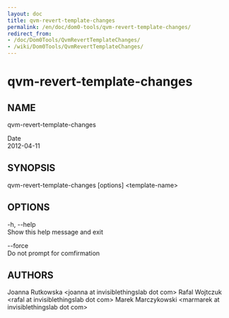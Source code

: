 ```yaml
---
layout: doc
title: qvm-revert-template-changes
permalink: /en/doc/dom0-tools/qvm-revert-template-changes/
redirect_from:
- /doc/Dom0Tools/QvmRevertTemplateChanges/
- /wiki/Dom0Tools/QvmRevertTemplateChanges/
---
```


qvm-revert-template-changes
===========================

NAME
----

qvm-revert-template-changes

Date  
2012-04-11

SYNOPSIS
--------

qvm-revert-template-changes [options] \<template-name\>

OPTIONS
-------

-h, --help  
Show this help message and exit

--force  
Do not prompt for comfirmation

AUTHORS
-------

Joanna Rutkowska \<joanna at invisiblethingslab dot com\>
Rafal Wojtczuk \<rafal at invisiblethingslab dot com\>
Marek Marczykowski \<marmarek at invisiblethingslab dot com\>
